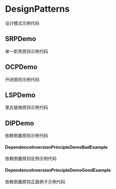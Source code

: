 # DesignPatterns
设计模式示例代码

## SRPDemo
单一职责原则示例代码

## OCPDemo
开闭原则示例代码

## LSPDemo
里氏替换原则示例代码

## DIPDemo
依赖倒置原则示例代码

#### DependenceInversionPrincipleDemoBadExample
依赖倒置原则反例示例代码

#### DependenceInversionPrincipleDemoGoodExample
依赖倒置原则正面例子示例代码
